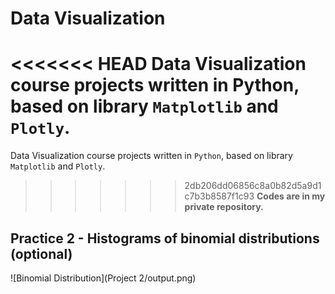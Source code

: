 # Data Visualization
<<<<<<< HEAD
Data Visualization course projects written in Python, based on library `Matplotlib` and `Plotly`.
=======
Data Visualization course projects written in `Python`, based on library `Matplotlib` and `Plotly`.
>>>>>>> 2db206dd06856c8a0b82d5a9d1c7b3b8587f1c93
**Codes are in my private repository.**

## Practice 2 - Histograms of binomial distributions (optional)
![Binomial Distribution](Project 2/output.png)
